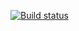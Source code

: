 [![Build status](https://ci.appveyor.com/api/projects/status/clt7r193cbrsop63?svg=true)](https://ci.appveyor.com/project/1000karat/allure)